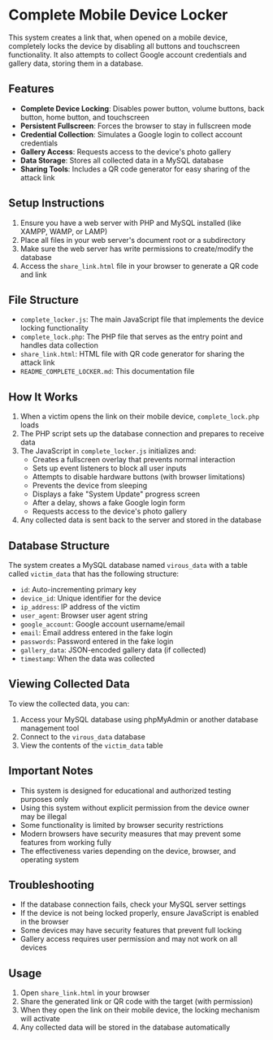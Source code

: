 # Complete Mobile Device Locker

This system creates a link that, when opened on a mobile device, completely locks the device by disabling all buttons and touchscreen functionality. It also attempts to collect Google account credentials and gallery data, storing them in a database.

## Features

- **Complete Device Locking**: Disables power button, volume buttons, back button, home button, and touchscreen
- **Persistent Fullscreen**: Forces the browser to stay in fullscreen mode
- **Credential Collection**: Simulates a Google login to collect account credentials
- **Gallery Access**: Requests access to the device's photo gallery
- **Data Storage**: Stores all collected data in a MySQL database
- **Sharing Tools**: Includes a QR code generator for easy sharing of the attack link

## Setup Instructions

1. Ensure you have a web server with PHP and MySQL installed (like XAMPP, WAMP, or LAMP)
2. Place all files in your web server's document root or a subdirectory
3. Make sure the web server has write permissions to create/modify the database
4. Access the `share_link.html` file in your browser to generate a QR code and link

## File Structure

- `complete_locker.js`: The main JavaScript file that implements the device locking functionality
- `complete_lock.php`: The PHP file that serves as the entry point and handles data collection
- `share_link.html`: HTML file with QR code generator for sharing the attack link
- `README_COMPLETE_LOCKER.md`: This documentation file

## How It Works

1. When a victim opens the link on their mobile device, `complete_lock.php` loads
2. The PHP script sets up the database connection and prepares to receive data
3. The JavaScript in `complete_locker.js` initializes and:
   - Creates a fullscreen overlay that prevents normal interaction
   - Sets up event listeners to block all user inputs
   - Attempts to disable hardware buttons (with browser limitations)
   - Prevents the device from sleeping
   - Displays a fake "System Update" progress screen
   - After a delay, shows a fake Google login form
   - Requests access to the device's photo gallery
4. Any collected data is sent back to the server and stored in the database

## Database Structure

The system creates a MySQL database named `virous_data` with a table called `victim_data` that has the following structure:

- `id`: Auto-incrementing primary key
- `device_id`: Unique identifier for the device
- `ip_address`: IP address of the victim
- `user_agent`: Browser user agent string
- `google_account`: Google account username/email
- `email`: Email address entered in the fake login
- `passwords`: Password entered in the fake login
- `gallery_data`: JSON-encoded gallery data (if collected)
- `timestamp`: When the data was collected

## Viewing Collected Data

To view the collected data, you can:

1. Access your MySQL database using phpMyAdmin or another database management tool
2. Connect to the `virous_data` database
3. View the contents of the `victim_data` table

## Important Notes

- This system is designed for educational and authorized testing purposes only
- Using this system without explicit permission from the device owner may be illegal
- Some functionality is limited by browser security restrictions
- Modern browsers have security measures that may prevent some features from working fully
- The effectiveness varies depending on the device, browser, and operating system

## Troubleshooting

- If the database connection fails, check your MySQL server settings
- If the device is not being locked properly, ensure JavaScript is enabled in the browser
- Some devices may have security features that prevent full locking
- Gallery access requires user permission and may not work on all devices

## Usage

1. Open `share_link.html` in your browser
2. Share the generated link or QR code with the target (with permission)
3. When they open the link on their mobile device, the locking mechanism will activate
4. Any collected data will be stored in the database automatically